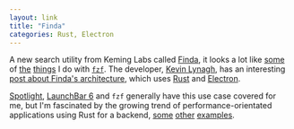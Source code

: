 ```yaml
---
layout: link
title: "Finda"
categories: Rust, Electron
---
```


A new search utility from Keming Labs called [Finda](https://keminglabs.com/finda/), it looks a lot like [some](/2016/03/17/live-search/) of [the](/2018/03/08/fd-for-find-files/) [things](/2018/03/04/safari-history/) I do with [`fzf`](https://github.com/junegunn/fzf). The developer, [Kevin Lynagh](https://twitter.com/lynaghk), has an interesting  [post about Finda's architecture](https://keminglabs.com/blog/building-a-fast-electron-app-with-rust/), which uses [Rust](https://en.wikipedia.org/wiki/Rust_(programming_language)) and [Electron](https://electronjs.org/).

[Spotlight](https://support.apple.com/en-us/HT204014), [LaunchBar 6](https://obdev.at/products/launchbar/index.html) and `fzf` generally have this use case covered for me, but I'm fascinated by the growing trend of performance-orientated applications using Rust for a backend, [some](https://github.com/jwilm/alacritty) [other](/2018/03/05/xray/) [examples](https://github.com/google/xi-editor).
